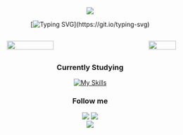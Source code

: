 <div align ="center">
     <img src="https://capsule-render.vercel.app/api?type=waving&height=100&color=fc5656&reversal=false"/>

[![Typing SVG](https://readme-typing-svg.herokuapp.com/?font=Slabo+27px&color=d69090&size=35&center=true&vCenter=true&width=1000&lines=Hi!;I'm+Luísa+Mallmann;I'm+from+Brazil;Welcome+to+my+GitHub!)](https://git.io/typing-svg)

##

<div style="display: flex; justify-content: space-between;">
  <img width="46%" src="https://github-readme-stats.vercel.app/api?username=luisamallmann&show_icons=true&count_private=true&hide_border=true&title_color=ffbfbf&icon_color=cf7474&text_color=cf7474&bg_color=0d1117&cache_seconds=60"/>
  <img width="35%" src="https://github-readme-stats.vercel.app/api/top-langs/?username=luisamallmann&show_icons=true&count_private=true&hide_border=true&title_color=ffbfbf&icon_color=cf7474&text_color=cf7474&bg_color=0d1117&layout=compact&cache_seconds=60"/>
</div>

##
<h3 text-align="center">Currently Studying</h3>

[![My Skills](https://skillicons.dev/icons?i=js,html,css,java)](https://skillicons.dev)

<h3 text-align:center>Follow me</h3>
<div>
<a href="http://instagram.com/luisa.mallmann/" target="_blank"><img loading="lazy" src="https://img.shields.io/badge/-Instagram-%23E4405F?style=for-the-badge&logo=instagram&logoColor=white" target="_blank"></a>
<a href="https://www.linkedin.com/in/luisamallmann" target="_blank"><img loading="lazy" src="https://img.shields.io/badge/-LinkedIn-%230077B5?style=for-the-badge&logo=linkedin&logoColor=white" target="_blank"></a>   
</div>

<img src="https://capsule-render.vercel.app/api?type=waving&height=100&color=fc5656&reversal=true&section=footer"/>
</div>
